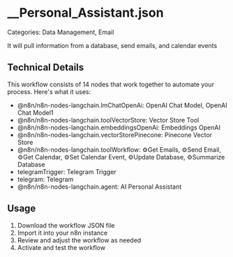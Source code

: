 # __Personal_Assistant.json

Categories: Data Management, Email

It will pull information from a database, send emails, and calendar events

## Technical Details

This workflow consists of 14 nodes that work together to automate your process. Here's what it uses:

- @n8n/n8n-nodes-langchain.lmChatOpenAi: OpenAI Chat Model, OpenAI Chat Model1
- @n8n/n8n-nodes-langchain.toolVectorStore: Vector Store Tool
- @n8n/n8n-nodes-langchain.embeddingsOpenAi: Embeddings OpenAI
- @n8n/n8n-nodes-langchain.vectorStorePinecone: Pinecone Vector Store
- @n8n/n8n-nodes-langchain.toolWorkflow: ⚙️Get Emails, ⚙️Send Email, ⚙️Get Calendar, ⚙️Set Calendar Event, ⚙️Update Database, ⚙️Summarize Database
- telegramTrigger: Telegram Trigger
- telegram: Telegram
- @n8n/n8n-nodes-langchain.agent: AI Personal Assistant

## Usage

1. Download the workflow JSON file
2. Import it into your n8n instance
3. Review and adjust the workflow as needed
4. Activate and test the workflow

